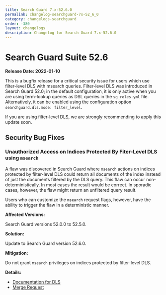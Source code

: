 ```yaml
---
title: Search Guard 7.x-52.6.0
permalink: changelog-searchguard-7x-52_6_0
category: changelogs-searchguard
order: -380
layout: changelogs
description: Changelog for Search Guard 7.x-52.6.0
---
```


<!--- Copyright 2021 floragunn GmbH -->

# Search Guard Suite 52.6

**Release Date: 2022-01-10**

This is a bugfix release for a critical security issue for users which use filter-level DLS with msearch queries. Filter-level DLS was introduced in Search Guard 52.0; in the default configuration, it is only active when you are using term-lookup queries as DSL queries in the `sg_roles.yml` file. Alternatively, it can be enabled using the configuration option `searchguard.dls.mode: filter_level`. 

If you are using filter-level DLS, we are strongly recommending to apply this update soon.

## Security Bug Fixes

### Unauthorized Access on Indices Protected By Fiter-Level DLS using `msearch`

A flaw was discovered in Search Guard where `msearch` actions on indices protected by filter-level DLS could return all documents of the index instead of just the documents filtered by the DLS query. This flaw can occur non-deterministically. In most cases the result would be correct. In sporadic cases, however, the flaw might return an unfiltered query result.

Users who can customize the `msearch` request flags, however, have the ability to trigger the flaw in a deterministic manner.

**Affected Versions:**

Search Guard versions 52.0.0 to 52.5.0.

**Solution:**

Update to Search Guard version 52.6.0.

**Mitigation:** 

Do not grant `msearch` privileges on indices protected by filter-level DLS.

**Details:** 

- [Documentation for DLS](https://test-docs.search-guard.com/latest/document-level-security)
- [Merge Request](https://git.floragunn.com/search-guard/search-guard-suite-enterprise/-/merge_requests/150)
